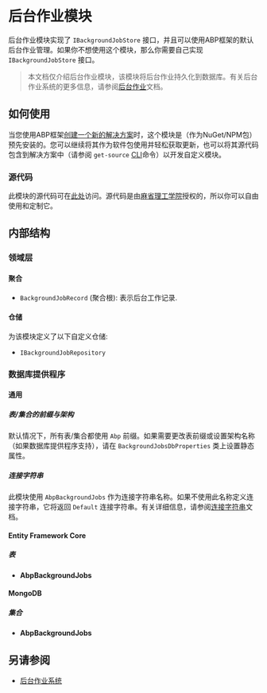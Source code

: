 # 后台作业模块

后台作业模块实现了 `IBackgroundJobStore` 接口，并且可以使用ABP框架的默认后台作业管理。如果你不想使用这个模块，那么你需要自己实现 `IBackgroundJobStore` 接口。

> 本文档仅介绍后台作业模块，该模块将后台作业持久化到数据库。有关后台作业系统的更多信息，请参阅[后台作业](../Background-Jobs.md)文档。

## 如何使用

当您使用ABP框架[创建一个新的解决方案](https://abp.io/get-started)时，这个模块是（作为NuGet/NPM包）预先安装的。您可以继续将其作为软件包使用并轻松获取更新，也可以将其源代码包含到解决方案中（请参阅 `get-source` [CLI](../CLI.md)命令）以开发自定义模块。

### 源代码

此模块的源代码可在[此处](https://github.com/abpframework/abp/tree/dev/modules/background-jobs)访问。源代码是由[麻省理工学院](https://choosealicense.com/licenses/mit/)授权的，所以你可以自由使用和定制它。

## 内部结构

### 领域层

#### 聚合

- `BackgroundJobRecord` (聚合根): 表示后台工作记录.

#### 仓储

为该模块定义了以下自定义仓储:

- `IBackgroundJobRepository`

### 数据库提供程序

#### 通用

##### 表/集合的前缀与架构

默认情况下，所有表/集合都使用 `Abp` 前缀。如果需要更改表前缀或设置架构名称（如果数据库提供程序支持），请在 `BackgroundJobsDbProperties` 类上设置静态属性。

##### 连接字符串

此模块使用 `AbpBackgroundJobs` 作为连接字符串名称。如果不使用此名称定义连接字符串，它将返回 `Default` 连接字符串。有关详细信息，请参阅[连接字符串](https://docs.abp.io/en/abp/latest/Connection-Strings)文档。

#### Entity Framework Core

##### 表

- **AbpBackgroundJobs**

#### MongoDB

##### 集合

- **AbpBackgroundJobs**

## 另请参阅

* [后台作业系统](../Background-Jobs.md)
